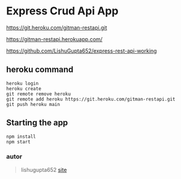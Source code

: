 # Express Crud Api App

https://git.heroku.com/gitman-restapi.git

<!--  -->

https://gitman-restapi.herokuapp.com/

<!--  -->

https://github.com/LishuGupta652/express-rest-api-working

## heroku command

```
heroku login
heroku create
git remote remove heroku
git remote add heroku https://git.heroku.com/gitman-restapi.git
git push heroku main
```

## Starting the app

```
npm install
npm start
```

### autor

> lishugupta652
> [site](https://www.gitman.ml)
